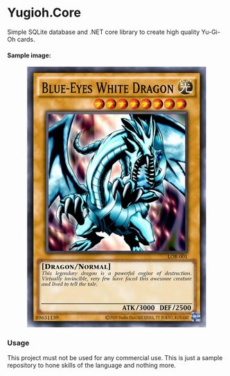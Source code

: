 # Yugioh.Core

Simple SQLite database and .NET core library to create high quality Yu-Gi-Oh cards.

#### Sample image:

<p align="center">
  <img src="samples/LOB-001.jpg" width="413" height="602"/>
<p>

### Usage

This project must not be used for any commercial use. This is just a sample repository to hone skills of the language and nothing more.